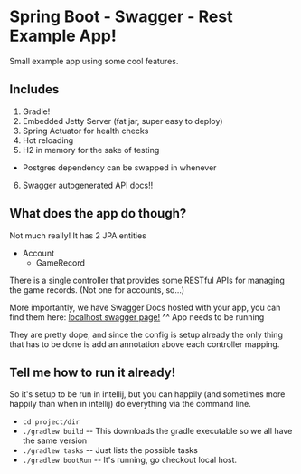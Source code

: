 # Spring Boot - Swagger - Rest Example App!

Small example app using some cool features.

## Includes

1. Gradle!
2. Embedded Jetty Server (fat jar, super easy to deploy)
3. Spring Actuator for health checks
4. Hot reloading
5. H2 in memory for the sake of testing
  * Postgres dependency can be swapped in whenever
6. Swagger autogenerated API docs!!


## What does the app do though?

Not much really! It has 2 JPA entities

* Account
  * GameRecord

There is a single controller that provides some RESTful APIs for managing the
game records. (Not one for accounts, so...)

More importantly, we have Swagger Docs hosted with your app, you can find them here:
[localhost swagger page!](http://localhost:8080/swagger-ui.html)
^^ App needs to be running

They are pretty dope, and since the config is setup already
the only thing that has to be done is add an annotation above each
controller mapping.

## Tell me how to run it already!

So it's setup to be run in intellij, but you can happily (and sometimes more happily
than when in intellij) do everything via the command line.

* `cd project/dir`
* `./gradlew build`   -- This downloads the gradle executable so we all have the same version
* `./gradlew tasks`   -- Just lists the possible tasks
* `./gradlew bootRun` -- It's running, go checkout local host.

